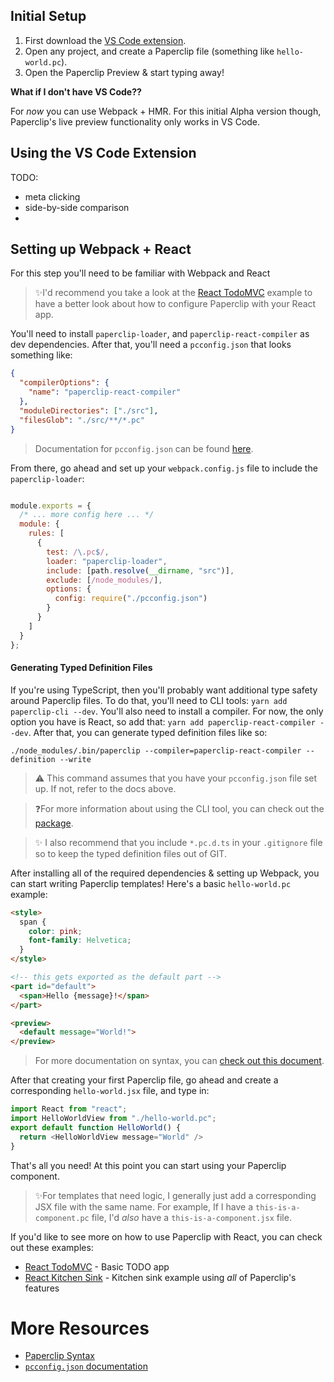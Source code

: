<!--

TODOS:

- When to use slots
- importing components
- moduleDirectories

-->
## Initial Setup

1. First download the [VS Code extension](https://marketplace.visualstudio.com/items?itemName=crcn.paperclip-vscode-extension). 
1. Open any project, and create a Paperclip file (something like `hello-world.pc`).
1. Open the Paperclip Preview & start typing away!

**What if I don't have VS Code??**

For _now_ you can use Webpack + HMR. For this initial Alpha version though, Paperclip's live preview functionality only works in VS Code. 

## Using the VS Code Extension

TODO:

- meta clicking
- side-by-side comparison
- 


## Setting up Webpack + React

For this step you'll need to be familiar with Webpack and React

> ✨I'd recommend you take a look at the [React TodoMVC](../../examples/react-todomvc) example to have a better look about how to configure Paperclip with your React app. 

You'll need to install `paperclip-loader`, and `paperclip-react-compiler` as dev dependencies. After that, you'll need a `pcconfig.json` that looks something like:

```json
{
  "compilerOptions": {
    "name": "paperclip-react-compiler"
  },
  "moduleDirectories": ["./src"],
  "filesGlob": "./src/**/*.pc"
}

```

> Documentation for `pcconfig.json` can be found [here](../Paperclip%20Config).

From there, go ahead and set up your `webpack.config.js` file to include the `paperclip-loader`:

```javascript

module.exports = {
  /* ... more config here ... */
  module: {
    rules: [
      {
        test: /\.pc$/,
        loader: "paperclip-loader",
        include: [path.resolve(__dirname, "src")],
        exclude: [/node_modules/],
        options: {
          config: require("./pcconfig.json")
        }
      }
    ]
  }
};

```

#### Generating Typed Definition Files

If you're using TypeScript, then you'll probably want additional type safety around Paperclip files. To do that, you'll need to CLI tools: `yarn add paperclip-cli --dev`. You'll also need to install a compiler. For now, the only option you have is React, so add that: `yarn add paperclip-react-compiler --dev`. After that, you can generate typed definition files like so:

```
./node_modules/.bin/paperclip --compiler=paperclip-react-compiler --definition --write
```


> ⚠️ This command assumes that you have your `pcconfig.json` file set up. If not, refer to the docs above.

> ❓For more information about using the CLI tool, you can check out the [package](../../packages/paperclip-cli). 

> ✨ I also recommend that you include `*.pc.d.ts` in your `.gitignore` file so to keep the typed definition files out of GIT. 

After installing all of the required dependencies & setting up Webpack, you can start writing Paperclip templates! Here's a basic `hello-world.pc` example:

```html
<style>
  span {
    color: pink;
    font-family: Helvetica;
  }
</style>

<!-- this gets exported as the default part -->
<part id="default">
  <span>Hello {message}!</span>
</part>

<preview>
  <default message="World!">
</preview>
```

> For more documentation on syntax, you can [check out this document](../Syntax).

After that creating your first Paperclip file, go ahead and create a corresponding `hello-world.jsx` file, and type in:

```javascript
import React from "react";
import HelloWorldView from "./hello-world.pc";
export default function HelloWorld() {
  return <HelloWorldView message="World" />
}
```

That's all you need! At this point you can start using your Paperclip component. 

> ✨For templates that need logic, I generally just add a corresponding JSX file with the same name. For example, If I have a `this-is-a-component.pc` file, I'd _also_ have a `this-is-a-component.jsx` file. 

If you'd like to see more on how to use Paperclip with React, you can check out these examples:

- [React TodoMVC](../../examples/react-todomvc) - Basic TODO app
- [React Kitchen Sink](../../examples/react-kitchen-sink) - Kitchen sink example using _all_ of Paperclip's features

# More Resources

- [Paperclip Syntax](../Syntax)
- [`pcconfig.json` documentation](../Paperclip%20Config)